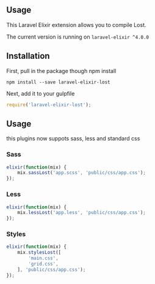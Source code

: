 ## Usage

This Laravel Elixir extension allows you to compile Lost.

The current version is running on `laravel-elixir ^4.0.0`

## Installation

First, pull in the package though npm install

```
npm install --save laravel-elixir-lost
```

Next, add it to your gulpfile

```js
require('laravel-elixir-lost');
```

## Usage

this plugins now suppots sass, less and standard css

### Sass

```js
elixir(function(mix) {
	mix.sassLost('app.scss', 'public/css/app.css');
});
```

### Less

```js
elixir(function(mix) {
	mix.lessLost('app.less', 'public/css/app.css');
});
```

### Styles

```js
elixir(function(mix) {
	mix.stylesLost([
		'main.css',
		'grid.css',
	], 'public/css/app.css');
});
```